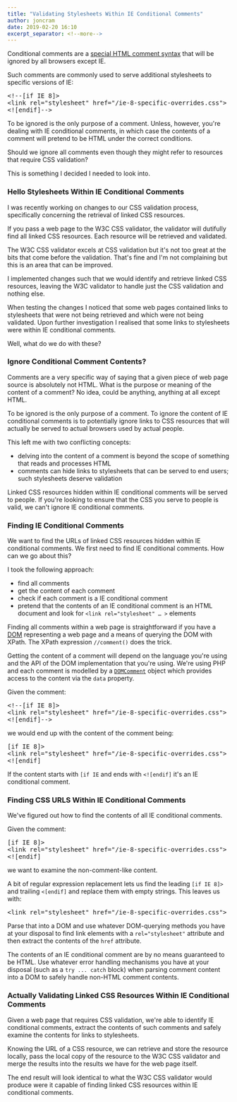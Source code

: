 ```yaml
---
title: "Validating Stylesheets Within IE Conditional Comments"
author: joncram
date: 2019-02-20 16:10
excerpt_separator: <!--more-->
---
```


Conditional comments are a [special HTML comment syntax](https://en.wikipedia.org/wiki/Conditional_comment) that will 
be ignored by all browsers except IE.

Such comments are commonly used to serve additional stylesheets to specific versions of IE:

<pre>
&lt;!--[if IE 8]&gt;
&lt;link rel="stylesheet" href="/ie-8-specific-overrides.css"&gt;
&lt;![endif]--&gt;
</pre>

To be ignored is the only purpose of a comment. Unless, however, you're dealing with IE conditional comments, 
in which case the contents of a comment will pretend to be HTML under the correct conditions.

Should we ignore all comments even though they might refer to resources that require CSS validation?

This is something I decided I needed to look into.

<!--more-->

### Hello Stylesheets Within IE Conditional Comments

I was recently working on changes to our CSS validation process, specifically concerning the retrieval of linked CSS
resources.

If you pass a web page to the W3C CSS validator, the validator will dutifully find all linked CSS resources. Each
resource will be retrieved and validated.

The W3C CSS validator excels at CSS validation but it's not too great at the bits that come before the validation.
That's fine and I'm not complaining but this is an area that can be improved.

I implemented changes such that we would identify and retrieve linked CSS resources, leaving the W3C validator to 
handle just the CSS validation and nothing else.

When testing the changes I noticed that some web pages contained links to stylesheets that were not being retrieved 
and which were not being validated. Upon further investigation I realised that some links to stylesheets were within
IE conditional comments.

Well, what do we do with these?

### Ignore Conditional Comment Contents?

Comments are a very specific way of saying that a given piece of web page source is absolutely not HTML. What is
the purpose or meaning of the content of a comment? No idea, could be anything, anything at all except HTML.

To be ignored is the only purpose of a comment. To ignore the content of IE conditional comments is to potentially 
ignore links to CSS resources that will actually be served to actual browsers used by actual people.

This left me with two conflicting concepts:

- delving into the content of a comment is beyond the scope of something that reads and processes HTML
- comments can hide links to stylesheets that can be served to end users; such stylesheets deserve validation

Linked CSS resources hidden within IE conditional comments will be served to people. If you're looking to ensure that
the CSS you serve to people is valid, we can't ignore IE conditional comments.

### Finding IE Conditional Comments

We want to find the URLs of linked CSS resources hidden within IE conditional comments. We first need to find
IE conditional comments. How can we go about this?

I took the following approach:

- find all comments
- get the content of each comment
- check if each comment is a IE conditional comment
- pretend that the contents of an IE conditional comment is an HTML document and look for `<link rel="stylesheet" … >` elements

Finding all comments within a web page is straightforward if you have a [DOM](https://en.wikipedia.org/wiki/Document_Object_Model) 
representing a web page and a means of querying the DOM with XPath. The XPath expression `//comment()` does the trick.

Getting the content of a comment will depend on the language you're using and the API of the DOM implementation that
you're using. We're using PHP and each comment is modelled by a [`DOMComment`](http://php.net/manual/en/class.domcomment.php) 
object which provides access to the content via the `data` property.

Given the comment:

<pre>
&lt;!--[if IE 8]&gt;
&lt;link rel="stylesheet" href="/ie-8-specific-overrides.css"&gt;
&lt;![endif]--&gt;
</pre>

we would end up with the content of the comment being:

<pre>
[if IE 8]&gt;
&lt;link rel="stylesheet" href="/ie-8-specific-overrides.css"&gt;
&lt;![endif]
</pre>

If the content starts with `[if IE` and ends with `<![endif]` it's an IE conditional comment.

### Finding CSS URLS Within IE Conditional Comments

We've figured out how to find the contents of all IE conditional comments.

Given the comment:

<pre>
[if IE 8]&gt;
&lt;link rel="stylesheet" href="/ie-8-specific-overrides.css"&gt;
&lt;![endif]
</pre>

we want to examine the non-comment-like content.

A bit of regular expression replacement lets us find the leading `[if IE 8]>` and trailing `<[endif]` and replace them
with empty strings. This leaves us with:

<pre>
&lt;link rel="stylesheet" href="/ie-8-specific-overrides.css"&gt;
</pre> 

Parse that into a DOM and use whatever DOM-querying methods you have at your disposal to find link elements with
a `rel="stylesheet"` attribute and then extract the contents of the `href` attribute.

The contents of an IE conditional comment are by no means guaranteed to be HTML. Use whatever error handling mechanisms 
you have at your disposal (such as a `try ... catch` block) when parsing comment content into a DOM to safely
handle non-HTML comment contents.

### Actually Validating Linked CSS Resources Within IE Conditional Comments

Given a web page that requires CSS validation, we're able to identify IE conditional comments, extract the contents of 
such comments and safely examine the contents for links to stylesheets.

Knowing the URL of a CSS resource, we can retrieve and store the resource locally, pass the local copy of the resource
to the W3C CSS validator and merge the results into the results we have for the web page itself.

The end result will look identical to what the W3C CSS validator would produce were it capable of finding
linked CSS resources within IE conditional comments.
